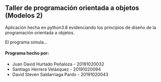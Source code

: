 <h2>Taller de programación orientada a objetos (Modelos 2)</h2>
<p>
Aplicación hecha en python3.8 evidenciando los principios de diseño de la programación orientada
a objetos.
</p>
<p>
El programa simula...
</p>
<h4>Programa hecho por:</h4>
<ul>
    <li>Juan David Hurtado Peñaloza - 20191020032</li>
    <li>Santiago Herrera Velásquez - 20191020094</li>
    <li>David Steven Saldarriaga Pardo - 20191020043</li>
</ul>